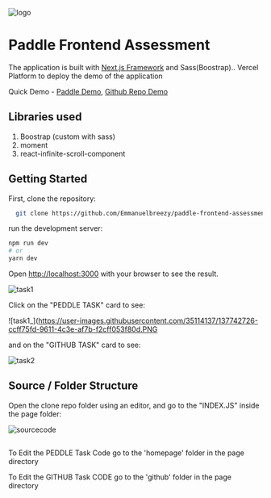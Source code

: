 
![logo](https://user-images.githubusercontent.com/35114137/137744878-993dea6d-7b6f-417a-a9d9-3113df1551ed.png)

# Paddle Frontend Assessment


The application is built with [Next.js Framework](https://nextjs.org/) and Sass(Boostrap).. Vercel Platform to deploy the demo of the application 

Quick Demo - [Paddle Demo](https://paddle-frontend-assessment.vercel.app/homepage), [Github Repo Demo](https://paddle-frontend-assessment.vercel.app/github)

## Libraries used

1. Boostrap (custom with sass)
2. moment
3. react-infinite-scroll-component


## Getting Started

First, clone the repository:

```bash
  git clone https://github.com/Emmanuelbreezy/paddle-frontend-assessment.git
```
run the development server:

```bash
npm run dev
# or
yarn dev
```
Open [http://localhost:3000](http://localhost:3000) with your browser to see the result.

![task1](https://user-images.githubusercontent.com/35114137/137742396-45c839a6-2313-4c36-a867-94ac18bb11ab.PNG)

Click on the "PEDDLE TASK" card to see:

![task1_](https://user-images.githubusercontent.com/35114137/137742726-ccff75fd-9611-4c3e-af7b-f2cff053f80d.PNG



and on the "GITHUB TASK" card to see:

![task2](https://user-images.githubusercontent.com/35114137/137742876-d04ea600-3322-467e-ae47-8c4516535957.PNG)


## Source / Folder Structure

Open the clone repo folder using an editor, and go to the "INDEX.JS" inside the page folder:

![sourcecode](https://user-images.githubusercontent.com/35114137/137743405-13731fbb-e06f-46b7-a24b-f5bceca38583.PNG)

##

To Edit the PEDDLE Task Code go to the 'homepage' folder in the page directory



To Edit the GITHUB Task CODE go to the 'github' folder in the page  directory


